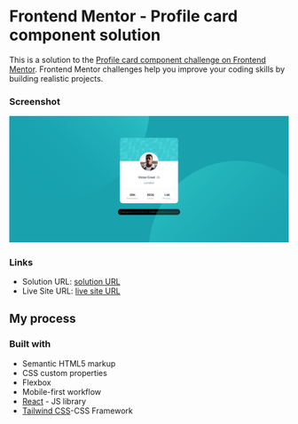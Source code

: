 # Frontend Mentor - Profile card component solution

This is a solution to the [Profile card component challenge on Frontend Mentor](https://www.frontendmentor.io/challenges/profile-card-component-cfArpWshJ). Frontend Mentor challenges help you improve your coding skills by building realistic projects.







### Screenshot

![](./project/src/assets/images/screenshot.png)





### Links

- Solution URL: [solution URL](https://github.com/IndranjanaChatterjee/Profile-card-component)
- Live Site URL: [live site URL](https://profile-card-component-iota-gilt.vercel.app/)


## My process

### Built with

- Semantic HTML5 markup
- CSS custom properties
- Flexbox
- Mobile-first workflow
- [React](https://reactjs.org/) - JS library
- [Tailwind CSS](https://tailwindcss.com/)-CSS Framework
